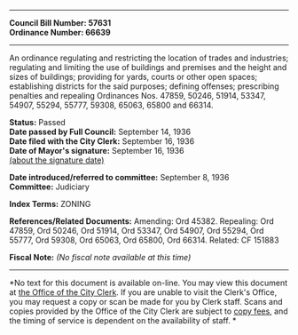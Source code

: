* * * * *  
  
**Council Bill Number: [](#h0)[](#h2)57631**   
**Ordinance Number: 66639**  
  
* * * * *  
  
An ordinance regulating and restricting the location of trades and industries; regulating and limiting the use of buildings and premises and the height and sizes of buildings; providing for yards, courts or other open spaces; establishing districts for the said purposes; defining offenses; prescribing penalties and repealing Ordinances Nos. 47859, 50246, 51914, 53347, 54907, 55294, 55777, 59308, 65063, 65800 and 66314.  
  
**Status:** Passed   
**Date passed by Full Council:** September 14, 1936   
**Date filed with the City Clerk:** September 16, 1936   
**Date of Mayor's signature:** September 16, 1936   
[(about the signature date)](/~public/approvaldate.htm)   
  
  
**Date introduced/referred to committee:** September 8, 1936   
**Committee:** Judiciary   
  
**Index Terms:** ZONING  
  
**References/Related Documents:** Amending: Ord 45382. Repealing: Ord 47859, Ord 50246, Ord 51914, Ord 53347, Ord 54907, Ord 55294, Ord 55777, Ord 59308, Ord 65063, Ord 65800, Ord 66314. Related: CF 151883  
  
**Fiscal Note:** *(No fiscal note available at this time)*  
  
* * * * *  
  
*No text for this document is available on-line. You may view this document at [the Office of the City Clerk](http://www.seattle.gov/leg/clerk/contactUs.htm). If you are unable to visit the Clerk's Office, you may request a copy or scan be made for you by Clerk staff. Scans and copies provided by the Office of the City Clerk are subject to [copy fees](http://clerk.seattle.gov/~public/clerkfees.htm), and the timing of service is dependent on the availability of staff. *  
  
  
